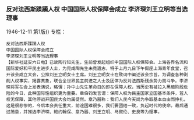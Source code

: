 ### 反对法西斯蹂躏人权  中国国际人权保障会成立  李济琛刘王立明等当选理事

1946-12-11
第1版()
专栏：

    反对法西斯蹂躏人权
    中国国际人权保障会成立
    李济琛刘王立明等当选理事
    【新华社延安六日电】已故陶行知先生，生前曾发起组织中国国际人权保障会。上海各界名流和国际爱好和平民主进步人士，为完成陶先生未竟遗志，特于上月九日下午假座上海青年食堂，召开该会成立大会，公推刘王立明女士主席。刘王立明女士在致词中阐述该会宗旨，为调查各种剥削人权事实，揭露真象，联合全世界民主前进之人士及团体为反对法西斯残余势力而斗争。李济琛将军在会上发表演说，略谓：孙中山先生革命目的即在保障人权，当历史有被拉入黑暗阶段危险的今日，此种国际性组织更为重要。章伯钧发言谓：保障人权为民主国家立国基本条件，若人权无保障，其他停战开国民大会均属徒然。章乃器称：我们人民今天尚为争取基本自由而挣扎，这是很悲惨的，今后本会责任重大，前途困难很多，我们要团结一致，负起时代的使命。最后通过简章，并推选李济琛、鲍约翰保、章乃器、刘王立明、马叙伦、史良等为理事。
